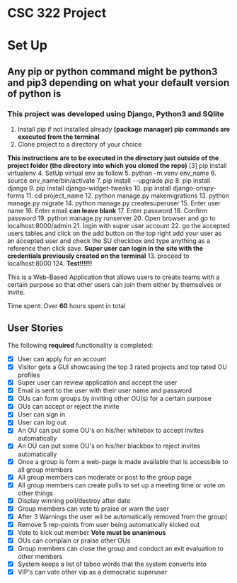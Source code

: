 # CSC 322 Project

# Set Up
## Any pip or python command might be python3 and pip3 depending on what your default version of python is
### This project was developed using Django, Python3 and SQlite
1.  Install pip if not installed already **(package manager) pip commands are executed from the terminal**
2.  Clone project to a directory of your choice

**This instructions are to be executed in the directory just outside of the project folder (the directory into which you cloned the repo)**
[3]  pip install virtualenv
4.  SetUp virtual env as follow
5.  python -m venv env_name
6.  source env_name/bin/activate
7.  pip install --upgrade pip
8.  pip install django
9.  pip install django-widget-tweaks
10. pip install django-crispy-forms
11. cd project_name
12.  python manage.py makemigrations
13. python manage.py migrate
14. python manage.py createsuperuser
15. Enter user name
16. Enter email **can leave blank**
17. Enter password
18. Confirm password
19. python manage.py runserver
20. Open browser and go to localhost:8000/admin
21. login with super user account
22. go the accepted users tables and click on the add button on the top right
    add your user as an accepted user and check the SU checkbox and type anything
    as a reference then click save. **Super user can login in the site with the credentials previously created on the terminal**
13. proceed to localhost:8000
124. **Test!!!!!!**

This is a Web-Based Application that allows users to create teams with a certain purpose
so that other users can join them either by themselves or invite.

Time spent: Over **60** hours spent in total

## User Stories

The following **required** functionality is completed:

- [x] User can apply for an account
- [x] Visitor gets a GUI showcasing the top 3 rated projects and top tated OU profiles
- [x] Super user can review application and accept the user
- [x] Email is sent to the user with their user name and password
- [x] OUs can form groups by inviting other OU(s) for a certain purpose
- [x] OUs can accept or reject the invite
- [x] User can sign in
- [x] User can log out
- [x] An OU can put some OU's on his/her whitebox to accept invites automatically
- [x] An OU can put some OU's on his/her blackbox to reject invites automatically
- [x] Once a group is form a web-page is made available that is accessible to all group members
- [x] All group members can moderate or post to the group page
- [x] All group members can create polls to set up a meeting time or vote on other things
- [x] Display winning poll/destroy after date
- [x] Group members can vote to praise or warn the user
- [x] After 3 Warnings the user wil be automatically removed from the group(
- [x] Remove 5 rep-points from user being automatically kicked out
- [x] Vote to kick out member **Vote must be unanimous**
- [x] OUs can complain or praise other OUs
- [x] Group members can close the group and conduct an exit evaluation to other members
- [x] System keeps a list of taboo words that the system converts into
- [x] VIP's can vote other vip as a democratic superuser
